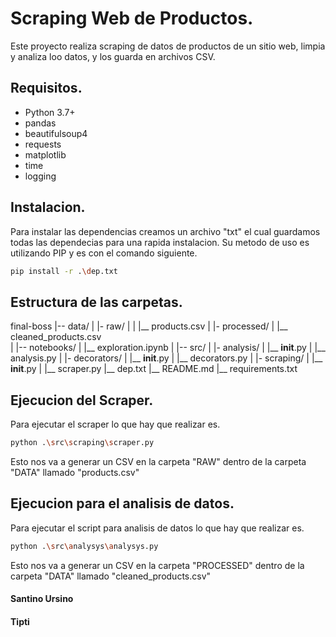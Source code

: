 # Scraping Web de Productos.

Este proyecto realiza scraping de datos de productos de un sitio web, limpia y analiza loo datos, y los guarda en archivos CSV.

## Requisitos.

- Python 3.7+
- pandas
- beautifulsoup4
- requests
- matplotlib
- time
- logging

## Instalacion.

Para instalar las dependencias creamos un archivo "txt" el cual guardamos todas las dependecias para una rapida instalacion.
Su metodo de uso es utilizando PIP y es con el comando siguiente.

````bash
pip install -r .\dep.txt
````

## Estructura de las carpetas.

final-boss
|-- data/
|    |- raw/
|    |    |__ products.csv
|    |- processed/
|        |__ cleaned_products.csv    
|
|-- notebooks/
|    |__ exploration.ipynb
|
|-- src/
|    |- analysis/
|        |__ __init__.py
|        |__ analysis.py
|    |- decorators/
|        |__ __init__.py
|        |__ decorators.py
|    |- scraping/
|        |__ __init__.py
|        |__ scraper.py
|__ dep.txt
|__ README.md
|__ requirements.txt    

## Ejecucion del Scraper.

Para ejecutar el scraper lo que hay que realizar es.

````bash
python .\src\scraping\scraper.py
````

Esto nos va a generar un CSV en la carpeta "RAW" dentro de la carpeta "DATA" llamado "products.csv"

## Ejecucion para el analisis de datos.

Para ejecutar el script para analisis de datos lo que hay que realizar es.

````bash
python .\src\analysys\analysys.py
````


Esto nos va a generar un CSV en la carpeta "PROCESSED" dentro de la carpeta "DATA" llamado "cleaned_products.csv"


#### Santino Ursino
#### Tipti